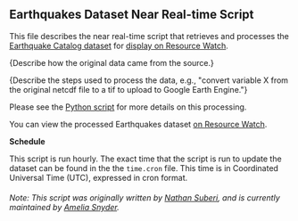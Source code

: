 ## Earthquakes Dataset Near Real-time Script
This file describes the near real-time script that retrieves and processes the [Earthquake Catalog dataset](https://earthquake.usgs.gov/earthquakes/) for [display on Resource Watch](https://resourcewatch.org/data/explore/dis001nrt-Significant-Earthquakes-over-the-past-30-Days).

{Describe how the original data came from the source.}

{Describe the steps used to process the data, e.g., "convert variable X from the original netcdf file to a tif to upload to Google Earth Engine."}

Please see the [Python script](https://github.com/resource-watch/nrt-scripts/blob/master/dis_001_significant_earthquakes/contents/src/__init__.py) for more details on this processing.

You can view the processed Earthquakes dataset [on Resource Watch](https://resourcewatch.org/data/explore/dis001nrt-Significant-Earthquakes-over-the-past-30-Days).

**Schedule**

This script is run hourly. The exact time that the script is run to update the dataset can be found in the the `time.cron` file. This time is in Coordinated Universal Time (UTC), expressed in cron format.

###### Note: This script was originally written by [Nathan Suberi](mailto:nathan.suberi@wri.org), and is currently maintained by [Amelia Snyder](https://www.wri.org/profile/amelia-snyder).
